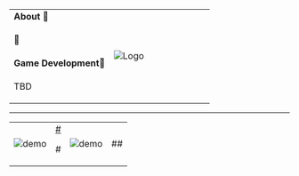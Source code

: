 <table>
  <tbody>
    <tr>
      <td><b>About 👾</b></td>
      <td width="50%" rowspan="4">
        <img alt="Logo" src="#" />
      </td>
    </tr>
    <tr>
      <td>
        <p>
            🎲
        </p>
      </td>
    </tr>
    <tr><td><b>Game Development🧙</b></td></tr>
    <tr>
      <td width="50%">
        <p>
            TBD
        </p>
      </td>
    </tr>
  </tbody>
</table>

---

<table>
    <tr>
        <td>
            <img src="#" alt="demo"/>
        </td>
        <td>
            <a href="#">#</a>
            <p>#</p>
        </td>
        <td>
            <img src="#" alt="demo"/>
        </td>
        <td>
            <a href="#"></a>
            <p>##</p>
        </td>
    </tr>
</table>
